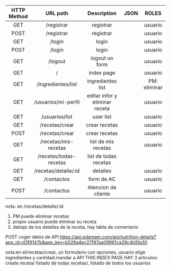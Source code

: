 | HTTP Method |        URL path        |          Description           | JSON |    ROLES     |
| :---------: | :--------------------: | :----------------------------: | :--: | :----------: |
|     GET     |       /registrar       |           registrar            |      |   usuario    |
|    POST     |       /registrar       |           registrar            |      |   usuario    |
|     GET     |         /login         |             login              |      |   usuario    |
|    POST     |         /login         |             login              |      |   usuario    |
|     GET     |        /logout         |         logout un form         |      |   usuario    |
|     GET     |           /            |           index page           |      |   usuario    |
|     GET     |   /ingredientes/list   |       ingredientes list        |      | PM: eliminar |
|     GET     |  /usuarios/mi-perfil   | editar infor y eliminar receta |      |   usuario    |
|     GET     |     /usuarios/list     |           user list            |      |   usuario    |
|     GET     |     /recetas/crear     |         crear recetas          |      |   usuario    |
|    POST     |     /recetas/crear     |         crear recetas          |      |   usuario    |
|     GET     |  /recetas/mis-recetas  |      list de mis recetas       |      |   usuario    |
|     GET     | /recetas/todas-recetas |     list de todas recetas      |      |              |
|     GET     |  /recetas/detalle/:id  |            detalles            |      |   usuario    |
|     GET     |       /contactos       |           form de AC           |      |   usuario    |
|    POST     |       /contactos       |      Atencion de cliente       |      |   usuario    |

nota: en /recetas/detalle/:id

1.  PM puede eliminar recetas
2.  propio usuario puede eliminar su receta
3.  debajo de los detalles de la receta, hay tabla de comentario

POST coger datos de API https://api.edamam.com/api/nutrition-details?app_id=d3f9147b&app_key=b526a4ec27f87aa09981ca28c4b5fa30

nota:en el/recetas/crear, un formulario con opciones, usuario elige ingredientes y cantidad.mandar a API
THIS INDEX PAGE HAY 3 articulos: create receta/ listado de todas recetas/, listado de todos los usuarios
